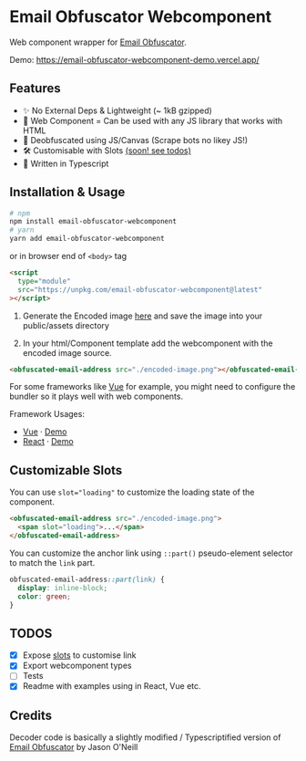 # Email Obfuscator Webcomponent

Web component wrapper for [Email Obfuscator](https://creativetechguy.com/utilities/emailobfuscator).

Demo: https://email-obfuscator-webcomponent-demo.vercel.app/

## Features

- ✨ No External Deps & Lightweight (~ 1kB gzipped)
- 👀 Web Component = Can be used with any JS library that works with HTML
- 🥳 Deobfuscated using JS/Canvas (Scrape bots no likey JS!)
- 🛠️ Customisable with Slots [(soon! see todos)](#todo)
- 💪 Written in Typescript

## Installation & Usage

```sh
# npm
npm install email-obfuscator-webcomponent
# yarn
yarn add email-obfuscator-webcomponent
```

or in browser end of `<body>` tag

```html
<script
  type="module"
  src="https://unpkg.com/email-obfuscator-webcomponent@latest"
></script>
```

1. Generate the Encoded image [here](https://creativetechguy.com/utilities/emailobfuscator) and save the image into your public/assets directory

2. In your html/Component template add the webcomponent with the encoded image source.

```html
<obfuscated-email-address src="./encoded-image.png"></obfuscated-email-address>
```

For some frameworks like [Vue](https://vuejs.org/guide/extras/web-components.html#example-vite-config) for example, you might need to configure the bundler so it plays well with web components.

Framework Usages:

- [Vue](/demo/vue/) · [Demo](https://email-obfuscator-webcomponent-demo.vercel.app/vue/index.html)
- [React](/demo/react/) · [Demo](https://email-obfuscator-webcomponent-demo.vercel.app/react/index.html)

## Customizable Slots

You can use `slot="loading"` to customize the loading state of the component.

```html
<obfuscated-email-address src="./encoded-image.png">
  <span slot="loading">...</span>
</obfuscated-email-address>
```

You can customize the anchor link using `::part()` pseudo-element selector to match the `link` part.

```css
obfuscated-email-address::part(link) {
  display: inline-block;
  color: green;
}
```

## TODOS

- [x] Expose [slots](https://developer.mozilla.org/en-US/docs/Web/Web_Components/Using_templates_and_slots) to customise link
- [x] Export webcomponent types
- [ ] Tests
- [x] Readme with examples using in React, Vue etc.

## Credits

Decoder code is basically a slightly modified / Typescriptified version of [Email Obfuscator](https://creativetechguy.com/utilities/emailobfuscator) by Jason O'Neill
